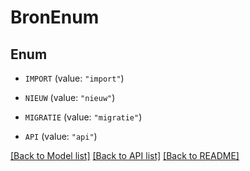 # BronEnum

## Enum


* `IMPORT` (value: `"import"`)

* `NIEUW` (value: `"nieuw"`)

* `MIGRATIE` (value: `"migratie"`)

* `API` (value: `"api"`)


[[Back to Model list]](../README.md#documentation-for-models) [[Back to API list]](../README.md#documentation-for-api-endpoints) [[Back to README]](../README.md)



